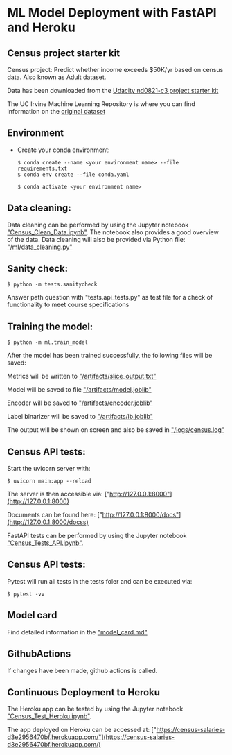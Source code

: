 # ML Model Deployment with FastAPI and Heroku


## Census project starter kit

Census project: Predict whether income exceeds $50K/yr based on census data. Also known as Adult dataset.

Data has been downloaded from the [Udacity nd0821-c3 project starter kit](https://github.com/udacity/nd0821-c3-starter-code/blob/master/starter/data/census.csv)

The UC Irvine Machine Learning Repository is where you can find information on the [original dataset](https://archive.ics.uci.edu/dataset/20/census+income)

## Environment

- Create your conda environment: 
  ```
  $ conda create --name <your environment name> --file requirements.txt
  $ conda env create --file conda.yaml
  
  $ conda activate <your environment name>
  ```

## Data cleaning:

  Data cleaning can be performed by using the Jupyter notebook ["Census_Clean_Data.ipynb"](Census_Clean_Data.ipynb).
  The notebook also provides a good overview of the data. 
  Data cleaning will also be provided via Python file: ["/ml/data_cleaning.py"](/ml/data_cleaning.py)

## Sanity check: 
  ```
  $ python -m tests.sanitycheck
  ```
  Answer path question with "tests.api_tests.py" as test file for a check of functionality to meet course specifications

## Training the model: 
  ```
  $ python -m ml.train_model
  ```
  After the model has been trained successfully, the following files will be saved:

  Metrics will be written to ["/artifacts/slice_output.txt"](/artifacts/slice_output.txt)

  Model will be saved to file ["/artifacts/model.joblib"](/artifacts/model.joblib)

  Encoder will be saved to ["/artifacts/encoder.joblib"](/artifacts/encoder.joblib)

  Label binarizer will be saved to ["/artifacts/lb.joblib"](/artifacts/lb.joblib)

  The output will be shown on screen and also be saved in ["/logs/census.log"](/logs/census.log)

## Census API tests: 

  Start the uvicorn server with:
  ```
  $ uvicorn main:app --reload
  ```
  The server is then accessible via: ["http://127.0.0.1:8000"](http://127.0.0.1:8000)

  Documents can be found here: ["http://127.0.0.1:8000/docs"](http://127.0.0.1:8000/docss)

  FastAPI tests can be performed by using the Jupyter notebook ["Census_Tests_API.ipynb"](Census_Tests_API.ipynb).
  
## Census API tests:

Pytest will run all tests in the tests foler and can be executed via: 
  ```
  $ pytest -vv

  ```

## Model card

Find detailed information in the ["model_card.md"](model_card.md)

## GithubActions

If changes have been made, github actions is called.

## Continuous Deployment to Heroku

The Heroku app can be tested by using the Jupyter notebook ["Census_Test_Heroku.ipynb"](Census_Test_Heroku.ipynb).

The app deployed on Heroku can be accessed at: ["https://census-salaries-d3e2956470bf.herokuapp.com/"](https://census-salaries-d3e2956470bf.herokuapp.com/)
